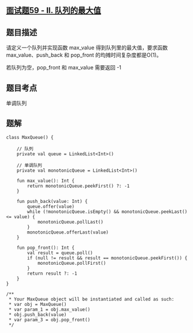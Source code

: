## [面试题59 - II. 队列的最大值](https://leetcode.cn/problems/dui-lie-de-zui-da-zhi-lcof/)

## 题目描述

请定义一个队列并实现函数 max_value 得到队列里的最大值，要求函数max_value、push_back 和 pop_front 的均摊时间复杂度都是O(1)。

若队列为空，pop_front 和 max_value 需要返回 -1

## 题目考点

单调队列

## 题解
 
```
class MaxQueue() {

    // 队列
    private val queue = LinkedList<Int>()

    // 单调队列
    private val monotonicQueue = LinkedList<Int>()

    fun max_value(): Int {
        return monotonicQueue.peekFirst() ?: -1
    }

    fun push_back(value: Int) {
        queue.offer(value)
        while (!monotonicQueue.isEmpty() && monotonicQueue.peekLast() <= value) {
            monotonicQueue.pollLast()
        }
        monotonicQueue.offerLast(value)
    }

    fun pop_front(): Int {
        val result = queue.poll()
        if (null != result && result == monotonicQueue.peekFirst()) {
            monotonicQueue.pollFirst()
        }
        return result ?: -1
    }
}

/**
 * Your MaxQueue object will be instantiated and called as such:
 * var obj = MaxQueue()
 * var param_1 = obj.max_value()
 * obj.push_back(value)
 * var param_3 = obj.pop_front()
 */
```
